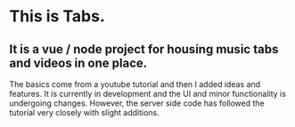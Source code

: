 # This is Tabs. 
## It is a vue / node project for housing music tabs and videos in one place. 

The basics come from a youtube tutorial and then I added ideas and features.
It is currently in development and the UI and minor functionality is undergoing changes. 
However, the server side code has followed the tutorial very closely with slight additions.

